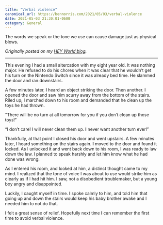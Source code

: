 ```yaml
---
title: "Verbal violence"
canonical_url: https://bennorris.com/2021/05/03/verbal-violence
date: 2021-05-03 21:30:01-0600
category: General
---
```


The words we speak or the tone we use can cause damage just as physical blows.

_Originally posted on my [HEY World blog](https://world.hey.com/bennorris/verbal-violence-64c393ff)._
***

This evening I had a small altercation with my eight year old. It was nothing major. He refused to do his chores when it was clear that he wouldn’t get his turn on the Nintendo Switch since it was already bed time. He slammed the door and ran downstairs.

A few minutes later, I heard an object striking the door. Then another. I opened the door and saw him scurry away from the bottom of the stairs. Riled up, I marched down to his room and demanded that he clean up the toys he had thrown.

“There will be no turn at all tomorrow for you if you don’t clean up those toys!”

“I don’t care! I will never clean them up. I never want another turn ever!”

Thankfully, at that point I closed his door and went upstairs. A few minutes later, I heard something on the stairs again. I moved to the door and found it locked. As I unlocked it and went back down to his room, I was ready to law down the law. I planned to speak harshly and let him know what he had done was wrong.

As I entered his room, and looked at him, a distinct thought came to my mind. I realized that the tone of voice I was about to use would strike him as clearly as if I had hit him. I saw, not a disobedient troublemaker, but a young boy angry and disappointed.

Luckily, I caught myself in time. I spoke calmly to him, and told him that going up and down the stairs would keep his baby brother awake and I needed him to not do that.

I felt a great sense of relief. Hopefully next time I can remember the first time to avoid verbal violence.

